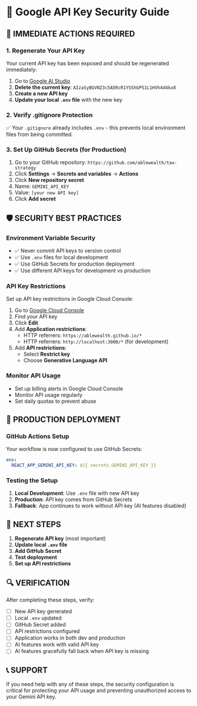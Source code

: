 # 🔐 Google API Key Security Guide

## 🚨 IMMEDIATE ACTIONS REQUIRED

### 1. Regenerate Your API Key
Your current API key has been exposed and should be regenerated immediately:

1. Go to [Google AI Studio](https://makersuite.google.com/app/apikey)
2. **Delete the current key**: `AIzaSyBGVNZ3c5A5RcR1YSShGPS1L1HVh4d4kx8`
3. **Create a new API key**
4. **Update your local `.env` file** with the new key

### 2. Verify .gitignore Protection
✅ Your `.gitignore` already includes `.env` - this prevents local environment files from being committed.

### 3. Set Up GitHub Secrets (for Production)
1. Go to your GitHub repository: `https://github.com/ablewealth/tax-strategy`
2. Click **Settings** → **Secrets and variables** → **Actions**
3. Click **New repository secret**
4. Name: `GEMINI_API_KEY`
5. Value: `[your new API key]`
6. Click **Add secret**

## 🛡️ SECURITY BEST PRACTICES

### Environment Variable Security
- ✅ Never commit API keys to version control
- ✅ Use `.env` files for local development
- ✅ Use GitHub Secrets for production deployment
- ✅ Use different API keys for development vs production

### API Key Restrictions
Set up API key restrictions in Google Cloud Console:
1. Go to [Google Cloud Console](https://console.cloud.google.com/apis/credentials)
2. Find your API key
3. Click **Edit**
4. Add **Application restrictions**:
   - HTTP referrers: `https://ablewealth.github.io/*`
   - HTTP referrers: `http://localhost:3000/*` (for development)
5. Add **API restrictions**:
   - Select **Restrict key**
   - Choose **Generative Language API**

### Monitor API Usage
- Set up billing alerts in Google Cloud Console
- Monitor API usage regularly
- Set daily quotas to prevent abuse

## 🚀 PRODUCTION DEPLOYMENT

### GitHub Actions Setup
Your workflow is now configured to use GitHub Secrets:

```yaml
env:
  REACT_APP_GEMINI_API_KEY: ${{ secrets.GEMINI_API_KEY }}
```

### Testing the Setup
1. **Local Development**: Use `.env` file with new API key
2. **Production**: API key comes from GitHub Secrets
3. **Fallback**: App continues to work without API key (AI features disabled)

## 📝 NEXT STEPS

1. **Regenerate API key** (most important)
2. **Update local `.env` file**
3. **Add GitHub Secret**
4. **Test deployment**
5. **Set up API restrictions**

## 🔍 VERIFICATION

After completing these steps, verify:
- [ ] New API key generated
- [ ] Local `.env` updated
- [ ] GitHub Secret added
- [ ] API restrictions configured
- [ ] Application works in both dev and production
- [ ] AI features work with valid API key
- [ ] AI features gracefully fall back when API key is missing

## 📞 SUPPORT

If you need help with any of these steps, the security configuration is critical for protecting your API usage and preventing unauthorized access to your Gemini API key.
